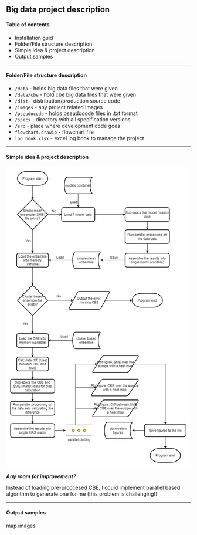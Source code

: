 ## Big data project description

#### Table of contents

-   Installation guid
-   Folder/File structure description
-   Simple idea & project description
-   Output samples

---

#### Folder/File structure description

-   `/data` - holds big data files that were given
-   `/data/cbe` - hold cbe big data files that were given
-   `/dist` - distribution/production source code
-   `/images` - any project related images
-   `/pseudocode` - holds pseudocode files in .txt format
-   `/specs` - directory with all specification versions
-   `/src` - place where development code goes
-   `flowchart.drawio` - flowchart file
-   `log_book.xlsx` - excel log book to manage the project

---

#### Simple idea & project description

![flowchart](/images/flowchart.png)

**_Any room for improvement?_**

Instead of loading pre-proccesed CBE, I could implement parallel based algorithm to generate one for me (this problem is challenging!)

---

#### Output samples

map images
